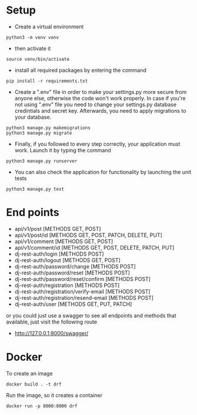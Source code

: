 # Setup

- Create a virtual environment

```
python3 -m venv venv
```

- then activate it

```
source venv/bin/activate
```
- install all required packages by entering the command
```
pip install -r requirements.txt
```

- Create a ".env" file in order to make your settings.py more secure from anyone else, otherwise the code won't work properly. In case if you're not using ".env" file you need to change your settings.py database credintials and secret key. Afterwards, you need to apply migrations to your database.

```
python3 manage.py makemigrations
python3 manage.py migrate
```

- Finally, if you followed to every step correctly, your application must work. Launch it by typing the command

```
python3 manage.py runserver
```

- You can also check the application for functionality by launching the unit tests

```
python3 manage.py test
```

# End points

- api/v1/post [METHODS GET, POST]
- api/v1/post/id [METHODS GET, POST, PATCH, DELETE, PUT]
- api/v1/comment [METHODS GET, POST]
- api/v1/comment/id [METHODS GET, POST, DELETE, PATCH, PUT]
- dj-rest-auth/login [METHODS POST]
- dj-rest-auth/logout [METHODS GET, POST]
- dj-rest-auth/password/change [METHODS POST]
- dj-rest-auth/password/reset [METHODS POST]
- dj-rest-auth/password/reset/confirm [METHODS POST]
- dj-rest-auth/registration [METHODS POST]
- dj-rest-auth/registration/verify-email [METHODS POST]
- dj-rest-auth/registration/resend-email [METHODS POST]
- dj-rest-auth/user [METHODS GET, PUT, PATCH]

or you could just use a swagger to see all endpoints and methods that available, just visit the following route

- http://127.0.0.1:8000/swagger/

# Docker

To create an image 
```
docker build . -t drf
```
Run the image, so it creates a container
```
docker run -p 8000:8000 drf
```